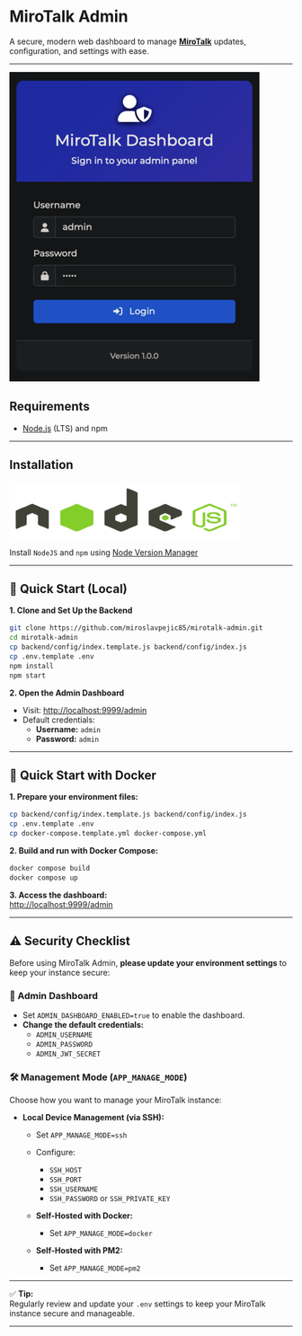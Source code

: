 # MiroTalk Admin

A secure, modern web dashboard to manage **[MiroTalk](https://docs.mirotalk.com/html/overview.html)** updates, configuration, and settings with ease.

---

![admin](../images/mirotalk/adm.png)

## Requirements

- [Node.js](https://nodejs.org/en/) (LTS) and npm

---

## Installation

![nodejs](../images/nodejs.png)

Install `NodeJS` and `npm` using [Node Version Manager](../utility/nvm.md)

---

## 🚀 Quick Start (Local)

**1. Clone and Set Up the Backend**

```bash
git clone https://github.com/miroslavpejic85/mirotalk-admin.git
cd mirotalk-admin
cp backend/config/index.template.js backend/config/index.js
cp .env.template .env
npm install
npm start
```

**2. Open the Admin Dashboard**

- Visit: [http://localhost:9999/admin](http://localhost:9999/admin)
- Default credentials:
  - **Username:** `admin`
  - **Password:** `admin`

---

## 🐳 Quick Start with Docker

**1. Prepare your environment files:**

```bash
cp backend/config/index.template.js backend/config/index.js
cp .env.template .env
cp docker-compose.template.yml docker-compose.yml
```

**2. Build and run with Docker Compose:**

```bash
docker compose build
docker compose up
```

**3. Access the dashboard:**  
[http://localhost:9999/admin](http://localhost:9999/admin)

---

## ⚠️ Security Checklist

Before using MiroTalk Admin, **please update your environment settings** to keep your instance secure:

### 🔐 Admin Dashboard

- Set `ADMIN_DASHBOARD_ENABLED=true` to enable the dashboard.
- **Change the default credentials:**
  - `ADMIN_USERNAME`
  - `ADMIN_PASSWORD`
  - `ADMIN_JWT_SECRET`

### 🛠️ Management Mode (`APP_MANAGE_MODE`)

Choose how you want to manage your MiroTalk instance:

- **Local Device Management (via SSH):**
  - Set `APP_MANAGE_MODE=ssh`
  - Configure:
    - `SSH_HOST`
    - `SSH_PORT`
    - `SSH_USERNAME`
    - `SSH_PASSWORD` or `SSH_PRIVATE_KEY`

  - **Self-Hosted with Docker:**
    - Set `APP_MANAGE_MODE=docker`

  - **Self-Hosted with PM2:**
    - Set `APP_MANAGE_MODE=pm2`

---

✅ **Tip:**  
Regularly review and update your `.env` settings to keep your MiroTalk instance secure and manageable.

---
